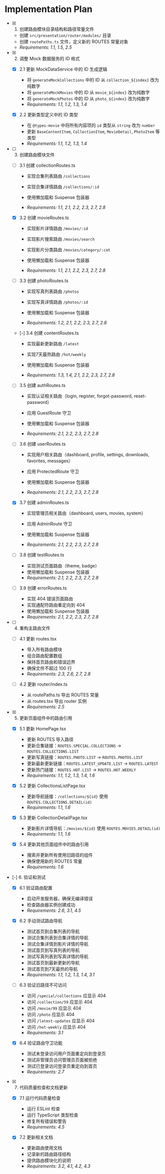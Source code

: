 # Implementation Plan

- [x] 1. 创建路由模块目录结构和路径常量文件


  - 创建 `src/presentation/router/modules/` 目录
  - 创建 `routePaths.ts` 文件，定义新的 ROUTES 常量对象
  - _Requirements: 1.1, 1.5, 2.5_

- [x] 2. 调整 Mock 数据服务的 ID 格式



  - [x] 2.1 更新 MockDataService 中的 ID 生成逻辑

    - 将 `generateMockCollections` 中的 ID 从 `collection_${index}` 改为纯数字
    - 将 `generateMockMovies` 中的 ID 从 `movie_${index}` 改为纯数字
    - 将 `generateMockPhotos` 中的 ID 从 `photo_${index}` 改为纯数字
    - _Requirements: 1.1, 1.2, 1.3, 1.4_

  - [x] 2.2 更新类型定义中的 ID 类型


    - 在 `@types-movie` 中将所有内容项的 `id` 类型从 `string` 改为 `number`
    - 更新 `BaseContentItem`, `CollectionItem`, `MovieDetail`, `PhotoItem` 等类型
    - _Requirements: 1.1, 1.2, 1.3, 1.4_





- [ ] 3. 创建路由模块文件
  - [ ] 3.1 创建 collectionRoutes.ts
    - 实现合集列表路由 `/collections`


    - 实现合集详情路由 `/collections/:id`
    - 使用懒加载和 Suspense 包装器
    - _Requirements: 1.1, 2.1, 2.2, 2.3, 2.7, 2.8_

  - [x] 3.2 创建 movieRoutes.ts


    - 实现影片详情路由 `/movies/:id`
    - 实现影片搜索路由 `/movies/search`
    - 实现影片分类路由 `/movies/category/:cat`
    - 使用懒加载和 Suspense 包装器


    - _Requirements: 1.1, 2.1, 2.2, 2.3, 2.7, 2.8_

  - [ ] 3.3 创建 photoRoutes.ts
    - 实现写真列表路由 `/photos`


    - 实现写真详情路由 `/photos/:id`
    - 使用懒加载和 Suspense 包装器
    - _Requirements: 1.2, 2.1, 2.2, 2.3, 2.7, 2.8_


  - [-] 3.4 创建 contentRoutes.ts

    - 实现最新更新路由 `/latest`
    - 实现7天最热路由 `/hot/weekly`
    - 使用懒加载和 Suspense 包装器

    - _Requirements: 1.3, 1.4, 2.1, 2.2, 2.3, 2.7, 2.8_


  - [ ] 3.5 创建 authRoutes.ts
    - 实现认证相关路由（login, register, forgot-password, reset-password）

    - 应用 GuestRoute 守卫

    - 使用懒加载和 Suspense 包装器
    - _Requirements: 2.1, 2.2, 2.3, 2.7, 2.8_



  - [ ] 3.6 创建 userRoutes.ts
    - 实现用户相关路由（dashboard, profile, settings, downloads, favorites, messages）



    - 应用 ProtectedRoute 守卫

    - 使用懒加载和 Suspense 包装器
    - _Requirements: 2.1, 2.2, 2.3, 2.7, 2.8_

  - [x] 3.7 创建 adminRoutes.ts

    - 实现管理员相关路由（dashboard, users, movies, system）

    - 应用 AdminRoute 守卫

    - 使用懒加载和 Suspense 包装器

    - _Requirements: 2.1, 2.2, 2.3, 2.7, 2.8_

  - [ ] 3.8 创建 testRoutes.ts
    - 实现测试页面路由（theme, badge）
    - 使用懒加载和 Suspense 包装器
    - _Requirements: 2.1, 2.2, 2.3, 2.7, 2.8_

  - [ ] 3.9 创建 errorRoutes.ts
    - 实现 404 错误页面路由
    - 实现通配符路由重定向到 404
    - 使用懒加载和 Suspense 包装器
    - _Requirements: 2.1, 2.2, 2.3, 2.7, 2.8_

- [ ] 4. 重构主路由文件
  - [ ] 4.1 更新 routes.tsx
    - 导入所有路由模块
    - 组合路由配置数组
    - 保持首页路由和错误边界
    - 确保文件不超过 100 行
    - _Requirements: 2.3, 2.6, 2.7, 2.8_

  - [ ] 4.2 更新 router/index.ts
    - 从 routePaths.ts 导出 ROUTES 常量
    - 从 routes.tsx 导出 router 实例
    - _Requirements: 2.5_

- [x] 5. 更新页面组件中的路由引用

  - [x] 5.1 更新 HomePage.tsx

    - 更新 ROUTES 导入路径
    - 更新合集链接：`ROUTES.SPECIAL.COLLECTIONS` → `ROUTES.COLLECTIONS.LIST`
    - 更新写真链接：`ROUTES.PHOTO.LIST` → `ROUTES.PHOTOS.LIST`
    - 更新最新更新链接：`ROUTES.LATEST_UPDATE.LIST` → `ROUTES.LATEST`
    - 更新热门链接：`ROUTES.HOT.LIST` → `ROUTES.HOT.WEEKLY`
    - _Requirements: 1.1, 1.2, 1.3, 1.4, 1.6_

  - [x] 5.2 更新 CollectionsListPage.tsx


    - 更新导航链接：`/collections/${id}` 使用 `ROUTES.COLLECTIONS.DETAIL(id)`
    - _Requirements: 1.1, 1.6_


  - [x] 5.3 更新 CollectionDetailPage.tsx

    - 更新影片详情导航：`/movies/${id}` 使用 `ROUTES.MOVIES.DETAIL(id)`
    - _Requirements: 1.1, 1.6_


  - [x] 5.4 更新其他页面组件中的路由引用


    - 搜索并更新所有使用旧路径的组件
    - 确保使用新的 ROUTES 常量
    - _Requirements: 1.6_

- [-] 6. 验证和测试


  - [x] 6.1 验证路由配置

    - 启动开发服务器，确保无编译错误
    - 检查路由器实例创建成功
    - _Requirements: 2.6, 3.1, 4.5_

  - [x] 6.2 手动测试路由导航

    - 测试首页到合集列表的导航
    - 测试合集列表到合集详情的导航
    - 测试合集详情到影片详情的导航
    - 测试首页到写真列表的导航
    - 测试写真列表到写真详情的导航
    - 测试首页到最新更新的导航
    - 测试首页到7天最热的导航
    - _Requirements: 1.1, 1.2, 1.3, 1.4, 3.1_


  - [ ] 6.3 验证旧路径不可访问
    - 访问 `/special/collections` 应显示 404
    - 访问 `/collection/59` 应显示 404
    - 访问 `/movie/99` 应显示 404
    - 访问 `/photo` 应显示 404
    - 访问 `/latest-updates` 应显示 404
    - 访问 `/hot-weekly` 应显示 404
    - _Requirements: 3.1_

  - [x] 6.4 验证路由守卫功能

    - 测试未登录访问用户页面重定向到登录页
    - 测试非管理员访问管理员页面被拒绝
    - 测试已登录访问登录页重定向到首页
    - _Requirements: 2.7_

- [x] 7. 代码质量检查和文档更新




  - [x] 7.1 运行代码质量检查

    - 运行 ESLint 检查
    - 运行 TypeScript 类型检查
    - 修复所有错误和警告
    - _Requirements: 4.5_


  - [x] 7.2 更新相关文档

    - 更新路由使用文档
    - 记录新的路由路径结构
    - 提供路由模块化的说明
    - _Requirements: 3.2, 4.1, 4.2, 4.3_
